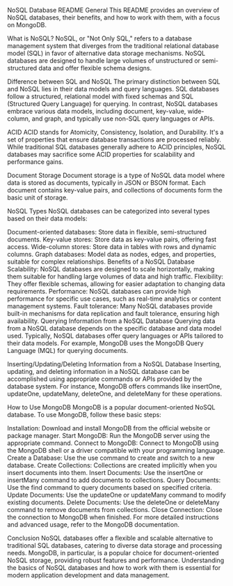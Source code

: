 NoSQL Database README
General
This README provides an overview of NoSQL databases, their benefits, and how to work with them, with a focus on MongoDB.

What is NoSQL?
NoSQL, or "Not Only SQL," refers to a database management system that diverges from the traditional relational database model (SQL) in favor of alternative data storage mechanisms. NoSQL databases are designed to handle large volumes of unstructured or semi-structured data and offer flexible schema designs.

Difference between SQL and NoSQL
The primary distinction between SQL and NoSQL lies in their data models and query languages. SQL databases follow a structured, relational model with fixed schemas and SQL (Structured Query Language) for querying. In contrast, NoSQL databases embrace various data models, including document, key-value, wide-column, and graph, and typically use non-SQL query languages or APIs.

ACID
ACID stands for Atomicity, Consistency, Isolation, and Durability. It's a set of properties that ensure database transactions are processed reliably. While traditional SQL databases generally adhere to ACID principles, NoSQL databases may sacrifice some ACID properties for scalability and performance gains.

Document Storage
Document storage is a type of NoSQL data model where data is stored as documents, typically in JSON or BSON format. Each document contains key-value pairs, and collections of documents form the basic unit of storage.

NoSQL Types
NoSQL databases can be categorized into several types based on their data models:

Document-oriented databases: Store data in flexible, semi-structured documents.
Key-value stores: Store data as key-value pairs, offering fast access.
Wide-column stores: Store data in tables with rows and dynamic columns.
Graph databases: Model data as nodes, edges, and properties, suitable for complex relationships.
Benefits of a NoSQL Database
Scalability: NoSQL databases are designed to scale horizontally, making them suitable for handling large volumes of data and high traffic.
Flexibility: They offer flexible schemas, allowing for easier adaptation to changing data requirements.
Performance: NoSQL databases can provide high performance for specific use cases, such as real-time analytics or content management systems.
Fault tolerance: Many NoSQL databases provide built-in mechanisms for data replication and fault tolerance, ensuring high availability.
Querying Information from a NoSQL Database
Querying data from a NoSQL database depends on the specific database and data model used. Typically, NoSQL databases offer query languages or APIs tailored to their data models. For example, MongoDB uses the MongoDB Query Language (MQL) for querying documents.

Inserting/Updating/Deleting Information from a NoSQL Database
Inserting, updating, and deleting information in a NoSQL database can be accomplished using appropriate commands or APIs provided by the database system. For instance, MongoDB offers commands like insertOne, updateOne, updateMany, deleteOne, and deleteMany for these operations.

How to Use MongoDB
MongoDB is a popular document-oriented NoSQL database. To use MongoDB, follow these basic steps:

Installation: Download and install MongoDB from the official website or package manager.
Start MongoDB: Run the MongoDB server using the appropriate command.
Connect to MongoDB: Connect to MongoDB using the MongoDB shell or a driver compatible with your programming language.
Create a Database: Use the use command to create and switch to a new database.
Create Collections: Collections are created implicitly when you insert documents into them.
Insert Documents: Use the insertOne or insertMany command to add documents to collections.
Query Documents: Use the find command to query documents based on specified criteria.
Update Documents: Use the updateOne or updateMany command to modify existing documents.
Delete Documents: Use the deleteOne or deleteMany command to remove documents from collections.
Close Connection: Close the connection to MongoDB when finished.
For more detailed instructions and advanced usage, refer to the MongoDB documentation.

Conclusion
NoSQL databases offer a flexible and scalable alternative to traditional SQL databases, catering to diverse data storage and processing needs. MongoDB, in particular, is a popular choice for document-oriented NoSQL storage, providing robust features and performance. Understanding the basics of NoSQL databases and how to work with them is essential for modern application development and data management.